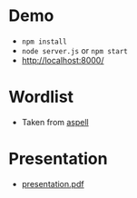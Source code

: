 # Demo
* ```npm install```
* ```node server.js``` or ```npm start```
* [http://localhost:8000/](http://localhost:8000/)

# Wordlist
* Taken from [aspell](http://wordlist.aspell.net/12dicts/)

# Presentation
* [presentation.pdf](presentation.pdf)
